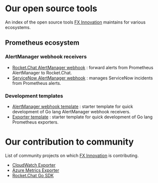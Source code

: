 # Our open source tools

An index of the open source tools [FX Innovation](https://github.com/FXinnovation/) maintains for various ecosystems.

## Prometheus ecosystem

### AlertManager webhook receivers
- [Rocket.Chat AlertManager webhook](https://github.com/FXinnovation/alertmanager-webhook-rocketchat) : forward alerts from Prometheus AlertManager to Rocket.Chat.
- [ServiceNow AlertManager webhook](https://github.com/FXinnovation/alertmanager-webhook-servicenow) : manages ServiceNow incidents from Prometheus alerts.

### Development templates
- [AlertManager webhook template](https://github.com/FXinnovation/alertmanager-webhook-template) : starter template for quick development of Go lang AlertManager webhook receivers.
- [Exporter template](https://github.com/FXinnovation/exporter-template) : starter template for quick development of Go lang Prometheus exporters.

# Our contribution to community

List of community projects on which [FX Innovation](https://github.com/FXinnovation/) is contributing.

- [CloudWatch Exporter](https://github.com/prometheus/cloudwatch_exporter)
- [Azure Metrics Exporter](https://github.com/RobustPerception/azure_metrics_exporter)
- [Rocket.Chat Go SDK](https://github.com/RocketChat/Rocket.Chat.Go.SDK)
